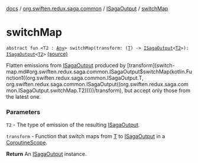 [docs](../../index.md) / [org.swiften.redux.saga.common](../index.md) / [ISagaOutput](index.md) / [switchMap](./switch-map.md)

# switchMap

`abstract fun <T2 : `[`Any`](https://kotlinlang.org/api/latest/jvm/stdlib/kotlin/-any/index.html)`> switchMap(transform: (`[`T`](index.md#T)`) -> `[`ISagaOutput`](index.md)`<`[`T2`](switch-map.md#T2)`>): `[`ISagaOutput`](index.md)`<`[`T2`](switch-map.md#T2)`>` [(source)](https://github.com/protoman92/KotlinRedux/tree/master/common/common-saga/src/main/kotlin/org/swiften/redux/saga/common/CommonSaga.kt#L153)

Flatten emissions from [ISagaOutput](index.md) produced by [transform](switch-map.md#org.swiften.redux.saga.common.ISagaOutput$switchMap(kotlin.Function1((org.swiften.redux.saga.common.ISagaOutput.T, org.swiften.redux.saga.common.ISagaOutput((org.swiften.redux.saga.common.ISagaOutput.switchMap.T2)))))/transform), but accept only those from
the latest one.

### Parameters

`T2` - The type of emission of the resulting [ISagaOutput](index.md).

`transform` - Function that switch maps from [T](index.md#T) to [ISagaOutput](index.md) in a [CoroutineScope](#).

**Return**
An [ISagaOutput](index.md) instance.

